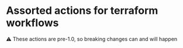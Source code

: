 # Assorted actions for terraform workflows

⚠️ These actions are pre-1.0, so breaking changes can and will happen
